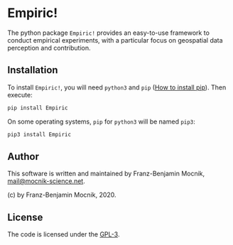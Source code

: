 # Empiric!

The python package `Empiric!` provides an easy-to-use framework to conduct empirical experiments, with a particular focus on geospatial data perception and contribution.

## Installation

To install `Empiric!`, you will need `python3` and `pip` ([How to install pip](https://pip.pypa.io/en/stable/installing/)). Then execute:
```bash
pip install Empiric
```
On some operating systems, `pip` for `python3` will be named `pip3`:
```bash
pip3 install Empiric
```

## Author

This software is written and maintained by Franz-Benjamin Mocnik, <mail@mocnik-science.net>.

(c) by Franz-Benjamin Mocnik, 2020.

## License

The code is licensed under the [GPL-3](https://github.com/mocnik-science/empiric/blob/master/LICENSE).
